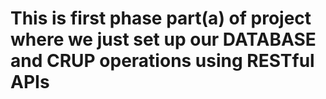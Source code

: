 # This is first phase part(a) of project where we just set up our DATABASE and CRUP operations using RESTful APIs